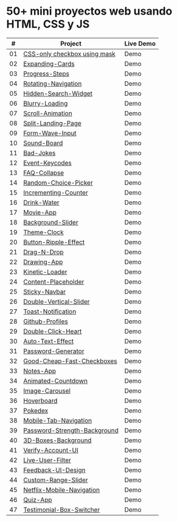 # 50+ mini proyectos web usando HTML, CSS y JS

|  #  | Project                                                                                                              | Live Demo |
| :-: | -------------------------------------------------------------------------------------------------------------------- | --------- |
| 01  | [CSS-only checkbox using mask](https://github.com/oigomezz/my-web-components/tree/main/Checkbox-Using-Mask)          | Demo      |
| 02  | [Expanding-Cards](https://github.com/oigomezz/my-web-components/tree/main/Expanding-Cards)                           | Demo      |
| 03  | [Progress-Steps](https://github.com/oigomezz/my-web-components/tree/main/Progress-Steps)                             | Demo      |
| 04  | [Rotating-Navigation](https://github.com/oigomezz/my-web-components/tree/main/Rotating-Nav-Animation)                | Demo      |
| 05  | [Hidden-Search-Widget](https://github.com/oigomezz/my-web-components/tree/main/Hidden-Search-Widget)                 | Demo      |
| 06  | [Blurry-Loading](https://github.com/oigomezz/my-web-components/tree/main/Blurry-Loading)                             | Demo      |
| 07  | [Scroll-Animation](https://github.com/oigomezz/my-web-components/tree/main/Scroll-Animation)                         | Demo      |
| 08  | [Split-Landing-Page](https://github.com/oigomezz/my-web-components/tree/main/Split-Landing-Page)                     | Demo      |
| 09  | [Form-Wave-Input](https://github.com/oigomezz/my-web-components/tree/main/Form-Wave-Input)                           | Demo      |
| 10  | [Sound-Board](https://github.com/oigomezz/my-web-components/tree/main/Sound-Board)                                   | Demo      |
| 11  | [Bad-Jokes](https://github.com/oigomezz/my-web-components/tree/main/Bad-Jokes)                                       | Demo      |
| 12  | [Event-Keycodes](https://github.com/oigomezz/my-web-components/tree/main/Event-Keycodes)                             | Demo      |
| 13  | [FAQ-Collapse](https://github.com/oigomezz/my-web-components/tree/main/FAQ-Collapse)                                 | Demo      |
| 14  | [Random-Choice-Picker](https://github.com/oigomezz/my-web-components/tree/main/Random-Choice-Picker)                 | Demo      |
| 15  | [Incrementing-Counter](https://github.com/oigomezz/my-web-components/tree/main/Incrementing-Counter)                 | Demo      |
| 16  | [Drink-Water](https://github.com/oigomezz/my-web-components/tree/main/Drink-Water)                                   | Demo      |
| 17  | [Movie-App](https://github.com/oigomezz/my-web-components/tree/main/Movie-App)                                       | Demo      |
| 18  | [Background-Slider](https://github.com/oigomezz/my-web-components/tree/main/Background-Slider)                       | Demo      |
| 19  | [Theme-Clock](https://github.com/oigomezz/my-web-components/tree/main/Theme-Clock)                                   | Demo      |
| 20  | [Button-Ripple-Effect](https://github.com/oigomezz/my-web-components/tree/main/Button-Ripple-Effect)                 | Demo      |
| 21  | [Drag-N-Drop](https://github.com/oigomezz/my-web-components/tree/main/Drag-N-Drop)                                   | Demo      |
| 22  | [Drawing-App](https://github.com/oigomezz/my-web-components/tree/main/Drawing-App)                                   | Demo      |
| 23  | [Kinetic-Loader](https://github.com/oigomezz/my-web-components/tree/main/Kinetic-Loader)                             | Demo      |
| 24  | [Content-Placeholder](https://github.com/oigomezz/my-web-components/tree/main/Content-Placeholder)                   | Demo      |
| 25  | [Sticky-Navbar](https://github.com/oigomezz/my-web-components/tree/main/Sticky-Navbar)                               | Demo      |
| 26  | [Double-Vertical-Slider](https://github.com/oigomezz/my-web-components/tree/main/Double-Vertical-Slider)             | Demo      |
| 27  | [Toast-Notification](https://github.com/oigomezz/my-web-components/tree/main/Toast-Notification)                     | Demo      |
| 28  | [Github-Profiles](https://github.com/oigomezz/my-web-components/tree/main/Github-Profiles)                           | Demo      |
| 29  | [Double-Click-Heart](https://github.com/oigomezz/my-web-components/tree/main/Double-Click-Heart)                     | Demo      |
| 30  | [Auto-Text-Effect](https://github.com/oigomezz/my-web-components/tree/main/Auto-Text-Effect)                         | Demo      |
| 31  | [Password-Generator](https://github.com/oigomezz/my-web-components/tree/main/Password-Generator)                     | Demo      |
| 32  | [Good-Cheap-Fast-Checkboxes](https://github.com/oigomezz/my-web-components/tree/main/Good-Cheap-Fast-Checkboxes)     | Demo      |
| 33  | [Notes-App](https://github.com/oigomezz/my-web-components/tree/main/Notes-App)                                       | Demo      |
| 34  | [Animated-Countdown](https://github.com/oigomezz/my-web-components/tree/main/Animated-Countdown)                     | Demo      |
| 35  | [Image-Carousel](https://github.com/oigomezz/my-web-components/tree/main/Image-Carousel)                             | Demo      |
| 36  | [Hoverboard](https://github.com/oigomezz/my-web-components/tree/main/Hoverboard)                                     | Demo      |
| 37  | [Pokedex](https://github.com/oigomezz/my-web-components/tree/main/Pokedex)                                           | Demo      |
| 38  | [Mobile-Tab-Navigation](https://github.com/oigomezz/my-web-components/tree/main/Mobile-Tab-Navigation)               | Demo      |
| 39  | [Password-Strength-Background](https://github.com/oigomezz/my-web-components/tree/main/Password-Strength-Background) | Demo      |
| 40  | [3D-Boxes-Background](https://github.com/oigomezz/my-web-components/tree/main/3D-Boxes-Background)                   | Demo      |
| 41  | [Verify-Account-UI](https://github.com/oigomezz/my-web-components/tree/main/Verify-Account-UI)                       | Demo      |
| 42  | [Live-User-Filter](https://github.com/oigomezz/my-web-components/tree/main/Live-User-Filter)                         | Demo      |
| 43  | [Feedback-UI-Design](https://github.com/oigomezz/my-web-components/tree/main/Feedback-UI-Design)                     | Demo      |
| 44  | [Custom-Range-Slider](https://github.com/oigomezz/my-web-components/tree/main/Custom-Range-Slider)                   | Demo      |
| 45  | [Netflix-Mobile-Navigation](https://github.com/oigomezz/my-web-components/tree/main/Netflix-Mobile-Navigation)       | Demo      |
| 46  | [Quiz-App](https://github.com/oigomezz/my-web-components/tree/main/Quiz-App)                                         | Demo      |
| 47  | [Testimonial-Box-Switcher](https://github.com/oigomezz/my-web-components/tree/main/Testimonial-Box-Switcher)         | Demo      |
